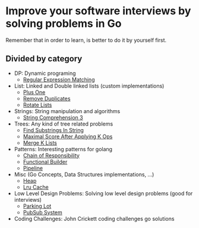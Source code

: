 # Improve your software interviews by solving problems in Go

Remember that in order to learn, is better to do it by yourself first.

## Divided by category
- DP: Dynamic programing
  - [Regular Expression Matching](dp/regular_expression)
- List: Linked and Double linked lists (custom implementations)
  - [Plus One](lists/plus_one)
  - [Remove Duplicates](lists/remove_duplicates)
  - [Rotate Lists](lists/rotate_lists)
- Strings: String manipulation and algorithms
  - [String Comprehension 3](strings/string_comprehension_3)
- Trees: Any kind of tree related problems
  - [Find Substrings In String](trees/find_substrings_in_string)
  - [Maximal Score After Applying K Ops](trees/maximal_score_after_applying_k_ops)
  - [Merge K Lists](trees/merge_k_lists)
- Patterns: Interesting patterns for golang
  - [Chain of Responsibility](patterns/chain_of_responsibility)
  - [Functional Builder](patterns/functional_builder)
  - [Pipeline](patterns/pipeline)
- Misc (Go Concepts, Data Structures implementations, ...)
    - [Heap](misc/heap)
    - [Lru Cache](misc/lru_cache)
- Low Level Design Problems: Solving low level design problems (good for interviews)
  - [Parking Lot](low_level_design/parking_lot)
  - [PubSub System](low_level_design/pubsub_system)
- Coding Challenges: John Crickett coding challenges go solutions
